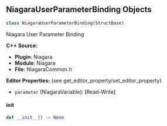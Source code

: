 ## NiagaraUserParameterBinding Objects

```python
class NiagaraUserParameterBinding(StructBase)
```

Niagara User Parameter Binding

**C++ Source:**

- **Plugin**: Niagara
- **Module**: Niagara
- **File**: NiagaraCommon.h

**Editor Properties:** (see get_editor_property/set_editor_property)

- ``parameter`` (NiagaraVariable):  [Read-Write]

<a id="unreal.NiagaraUserParameterBinding.__init__"></a>

#### __init__

```python
def __init__() -> None
```

<a id="unreal.NDIStaticMeshSectionFilter"></a>